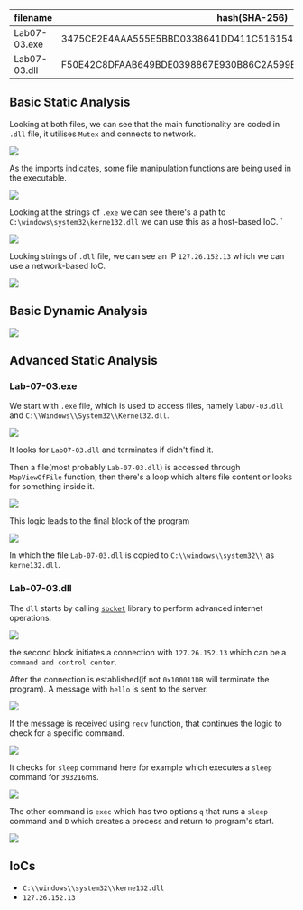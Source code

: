 
| filename     | hash(SHA-256)                                                    | VT                                                                                                            | Packing |
| ------------ | ---------------------------------------------------------------- | ------------------------------------------------------------------------------------------------------------- | ------- |
| Lab07-03.exe | 3475CE2E4AAA555E5BBD0338641DD411C51615437A854C2CB24B4CA2C048791A | [54/74](https://www.virustotal.com/gui/file/3475ce2e4aaa555e5bbd0338641dd411c51615437a854c2cb24b4ca2c048791a) | No      |
| Lab07-03.dll | F50E42C8DFAAB649BDE0398867E930B86C2A599E8DB83B8260393082268F2DBA | [47/74](https://www.virustotal.com/gui/file/f50e42c8dfaab649bde0398867e930b86c2a599e8db83b8260393082268f2dba) | No      |

## Basic Static Analysis
Looking at both files, we can see that the main functionality are coded in `.dll` file, it utilises `Mutex` and connects to network.

![](https://i.imgur.com/0y2HPzN.png)

As the imports indicates, some file manipulation functions are being used in the executable.

![](https://i.imgur.com/BH1rsH9.png)

Looking at the strings of `.exe` we can see there's a path to `C:\windows\system32\kerne132.dll` we can use this as a host-based IoC.
`

![](https://i.imgur.com/RNtQvl6.png)

Looking strings of `.dll` file, we can see an IP `127.26.152.13` which we can use a network-based IoC.

![](https://i.imgur.com/Z4mKCCl.png)


## Basic Dynamic Analysis

![](https://i.imgur.com/FcM0qDt.jpeg)


## Advanced Static Analysis

### Lab-07-03.exe

We start with `.exe` file, which is used to access files, namely `lab07-03.dll` and `C:\\Windows\\System32\\Kernel32.dll`. 


![](https://i.imgur.com/nYbZvbK.png)


It looks for `Lab07-03.dll` and terminates if didn't find it.

Then a file(most probably `Lab-07-03.dll`) is accessed through `MapViewOfFile` function, then there's a loop which alters file content or looks for something inside it.

![](https://i.imgur.com/UCBaWM5.png)

This logic leads to the final block of the program

![](https://i.imgur.com/Ypa152t.png)

In which the file `Lab-07-03.dll` is copied to `C:\\windows\\system32\\` as `kerne132.dll`.

### Lab-07-03.dll

The `dll` starts by calling [`socket`](https://learn.microsoft.com/en-us/windows/win32/WinSock/windows-sockets-start-page-2) library to perform advanced internet operations.

![](https://i.imgur.com/Ga0bDVI.png)

the second block initiates a connection with `127.26.152.13` which can be a `command and control center`. 

After the connection is established(if not `0x100011DB` will terminate the program). A message with `hello` is sent to the server.

![](https://i.imgur.com/iVc1fH3.png)


If the message is received using `recv` function, that continues the logic to check for a specific command.


![](https://i.imgur.com/JcDz5he.png)

It checks for `sleep` command here for example which executes a `sleep` command for `393216`ms.

![](https://i.imgur.com/wW501tQ.png)


The other command is `exec` which has two options `q` that runs a `sleep` command and `D` which creates a process and return to program's start.

![](https://i.imgur.com/sC8XljJ.png)

## IoCs 
- `C:\\windows\\system32\\kerne132.dll`
- `127.26.152.13`

